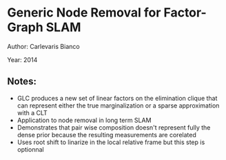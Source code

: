 # Generic Node Removal for Factor-Graph SLAM

Author: Carlevaris Bianco

Year: 2014

Notes:
---

* GLC produces a new set of linear factors on the elimination clique that can represent either the true marginalization or a sparse approximation with a CLT
* Application to node removal in long term SLAM
* Demonstrates that pair wise composition doesn't represent fully the dense prior because the resulting measurements are corelated
* Uses root shift to linarize in the local relative frame but this step is optionnal